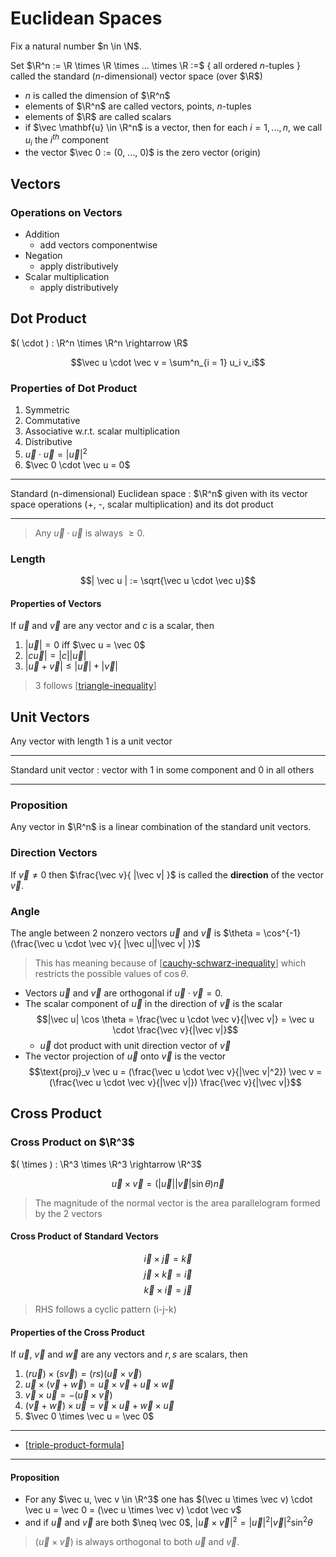 # Euclidean Spaces

Fix a natural number $n \in \N$.

Set $\R^n := \R \times \R \times ... \times \R :=$ { all ordered $n$-tuples } 
called the standard ($n$-dimensional) vector space (over $\R$)

- $n$ is called the dimension of $\R^n$
- elements of $\R^n$ are called vectors, points, $n$-tuples
- elements of $\R$ are called scalars
- if $\vec \mathbf{u} \in \R^n$ is a vector,
then for each $i = 1, ..., n$, we call $u_i$ the $i^{th}$ component
- the vector $\vec 0 := (0, ..., 0)$ is the zero vector (origin)

## Vectors

### Operations on Vectors

- Addition 
  - add vectors componentwise
- Negation
  - apply distributively
- Scalar multiplication
  - apply distributively

## Dot Product

$( \cdot ) : \R^n \times \R^n \rightarrow \R$

$$\vec u \cdot \vec v = \sum^n_{i = 1} u_i v_i$$

### Properties of Dot Product

1. Symmetric
2. Commutative
3. Associative w.r.t. scalar multiplication
4. Distributive
5. $\vec u \cdot \vec u =|\vec u|^2$
6. $\vec 0 \cdot \vec u = 0$

----------
Standard (n-dimensional) Euclidean space
: $\R^n$ given with its vector space operations (+, -, scalar multiplication) and its dot product

----------

> Any $\vec u \cdot \vec u$ is always $\geq 0$.

### Length

$$| \vec u | := \sqrt{\vec u \cdot \vec u}$$

#### Properties of Vectors

If $\vec u$ and $\vec v$ are any vector and $c$ is a scalar, then

1. $|\vec u| = 0$ iff $\vec u = \vec 0$
2. $|c \vec u | = |c || \vec u|$
3. $|\vec u + \vec v| \leq |\vec u| + |\vec v|$

> 3 follows [[triangle-inequality]]

## Unit Vectors

Any vector with length $1$ is a unit vector

----------

Standard unit vector
: vector with 1 in some component and 0 in all others

----------

### Proposition

Any vector in $\R^n$ is a linear combination of the standard unit vectors.

### Direction Vectors

If $\vec v \neq 0$ then $\frac{\vec v}{ |\vec v| }$ is called the **direction** of the vector $\vec v$.

### Angle 

The angle between 2 nonzero vectors $\vec u$ and $\vec v$ is $\theta = \cos^{-1}(\frac{\vec u \cdot \vec v}{ |\vec u||\vec v| })$

> This has meaning because of [[cauchy-schwarz-inequality]] which restricts the possible values of $\cos \theta$.

- Vectors $\vec u$ and $\vec v$ are orthogonal if $\vec u \cdot \vec v = 0$.
- The scalar component of $\vec u$ in the direction of $\vec v$ is the scalar
$$|\vec u| \cos \theta = \frac{\vec u \cdot \vec v}{|\vec v|} = \vec u \cdot \frac{\vec v}{|\vec v|}$$
  - $\vec u$ dot product with unit direction vector of $\vec v$
- The vector projection of $\vec u$ onto $\vec v$ is the vector
$$\text{proj}_v \vec u = (\frac{\vec u \cdot \vec v}{|\vec v|^2}) \vec v = (\frac{\vec u \cdot \vec v}{|\vec v|}) \frac{\vec v}{|\vec v|}$$

## Cross Product

### Cross Product on $\R^3$

$( \times ) : \R^3 \times \R^3 \rightarrow \R^3$

$$\vec u \times \vec v = (|\vec u||\vec v| \sin \theta) \vec n$$

> The magnitude of the normal vector is the area parallelogram formed by the 2 vectors

#### Cross Product of Standard Vectors

$$\vec i \times \vec j = \vec k$$
$$\vec j \times \vec k = \vec i$$
$$\vec k \times \vec i = \vec j$$

> RHS follows a cyclic pattern (i-j-k)

#### Properties of the Cross Product

If $\vec u$, $\vec v$ and $\vec w$ are any vectors and $r, s$ are scalars, then

1. $(r \vec u) \times (s \vec v) = (rs) (\vec u \times \vec v)$
2. $\vec u \times (\vec v + \vec w) = \vec u \times \vec v + \vec u \times \vec w$
3. $\vec v \times \vec u = -(\vec u \times \vec v)$
4. $(\vec v + \vec w) \times \vec u = \vec v \times \vec u + \vec w \times \vec u$
5. $\vec 0 \times \vec u = \vec 0$

----------

- [[triple-product-formula]]

----------
#### Proposition
- For any $\vec u, \vec v \in \R^3$ one has $(\vec u \times \vec v) \cdot \vec u = \vec 0 = (\vec u \times \vec v) \cdot \vec v$
- and if $\vec u$ and $\vec v$ are both $\neq \vec 0$, $|\vec u \times \vec v|^2 = |\vec u|^2 |\vec v|^2 \sin^2 \theta$

> $(\vec u \times \vec v)$ is always orthogonal to both $\vec u$ and $\vec v$.



[//begin]: # "Autogenerated link references for markdown compatibility"
[triangle-inequality]: triangle-inequality "Triangle Inequality"
[cauchy-schwarz-inequality]: cauchy-schwarz-inequality "Cauchy-Schwarz Inequality"
[triple-product-formula]: triple-product-formula "Triple Product Formula"
[//end]: # "Autogenerated link references"